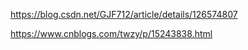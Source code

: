 
https://blog.csdn.net/GJF712/article/details/126574807

https://www.cnblogs.com/twzy/p/15243838.html